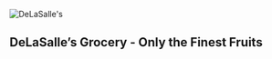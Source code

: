 ![DeLaSalle's](https://home.manhattan.edu/~marc.waldman/images/dls.png)
## DeLaSalle’s Grocery - Only the Finest Fruits
